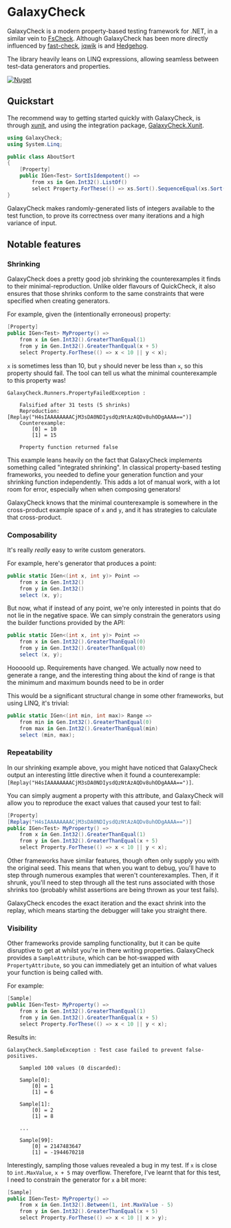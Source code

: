 # GalaxyCheck

GalaxyCheck is a modern property-based testing framework for .NET, in a similar vein to [FsCheck](https://github.com/fscheck/FsCheck). Although GalaxyCheck has been more directly influenced by [fast-check](https://github.com/dubzzz/fast-check), [jqwik](https://github.com/jlink/jqwik) is and [Hedgehog](https://github.com/hedgehogqa/fsharp-hedgehog).

The library heavily leans on LINQ expressions, allowing seamless between test-data generators and properties.

[![Nuget](https://img.shields.io/nuget/v/galaxycheck)](https://www.nuget.org/packages/GalaxyCheck/)

## Quickstart

The recommend way to getting started quickly with GalaxyCheck, is through [xunit](https://github.com/xunit/xunit), and using the integration package, [GalaxyCheck.Xunit](https://www.nuget.org/packages/GalaxyCheck.Xunit/).

```csharp
using GalaxyCheck;
using System.Linq;

public class AboutSort
{
    [Property]
    public IGen<Test> SortIsIdempotent() =>
        from xs in Gen.Int32().ListOf()
        select Property.ForThese(() => xs.Sort().SequenceEqual(xs.Sort().Sort()));
}
```

GalaxyCheck makes randomly-generated lists of integers available to the test function, to prove its correctness over many iterations and a high variance of input.

## Notable features

### Shrinking

GalaxyCheck does a pretty good job shrinking the counterexamples it finds to their minimal-reproduction. Unlike older flavours of QuickCheck, it also ensures that those shrinks conform to the same constraints that were specified when creating generators.

For example, given the (intentionally erroneous) property:

```csharp
[Property]
public IGen<Test> MyProperty() =>
    from x in Gen.Int32().GreaterThanEqual(1)
    from y in Gen.Int32().GreaterThanEqual(x + 5)
    select Property.ForThese(() => x < 10 || y < x);
```

`x` is sometimes less than 10, but `y` should never be less than `x`, so this property should fail. The tool can tell us what the minimal counterexample to this property was!

```
GalaxyCheck.Runners.PropertyFailedException :

    Falsified after 31 tests (5 shrinks)
    Reproduction: [Replay("H4sIAAAAAAAACjM3sDA0NDIysdQzNtAzAQDv8uhODgAAAA==")]
    Counterexample:
        [0] = 10
        [1] = 15

    Property function returned false
```

This example leans heavily on the fact that GalaxyCheck implements something called "integrated shrinking". In classical property-based testing frameworks, you needed to define your generation function and your shrinking function independently. This adds a lot of manual work, with a lot room for error, especially when when composing generators!

GalaxyCheck knows that the minimal counterexample is somewhere in the cross-product example space of `x` and `y`, and it has strategies to calculate that cross-product.

### Composability

It's really _really_ easy to write custom generators.

For example, here's generator that produces a point:

```csharp
public static IGen<(int x, int y)> Point =>
    from x in Gen.Int32()
    from y in Gen.Int32()
    select (x, y);
```

But now, what if instead of any point, we're only interested in points that do not lie in the negative space. We can simply constrain the generators using the builder functions provided by the API:

```csharp
public static IGen<(int x, int y)> Point =>
    from x in Gen.Int32().GreaterThanEqual(0)
    from y in Gen.Int32().GreaterThanEqual(0)
    select (x, y);
```

Hooooold up. Requirements have changed. We actually now need to generate a range, and the interesting thing about the kind of range is that the minimum and maximum bounds need to be in order

This would be a significant structural change in some other frameworks, but using LINQ, it's trivial:

```csharp
public static IGen<(int min, int max)> Range =>
    from min in Gen.Int32().GreaterThanEqual(0)
    from max in Gen.Int32().GreaterThanEqual(min)
    select (min, max);
```

### Repeatability

In our shrinking example above, you might have noticed that GalaxyCheck output an interesting little directive when it found a counterexample: `[Replay("H4sIAAAAAAAACjM3sDA0NDIysdQzNtAzAQDv8uhODgAAAA==")]`.

You can simply augment a property with this attribute, and GalaxyCheck will allow you to reproduce the exact values that caused your test to fail:

```csharp
[Property]
[Replay("H4sIAAAAAAAACjM3sDA0NDIysdQzNtAzAQDv8uhODgAAAA==")]
public IGen<Test> MyProperty() =>
    from x in Gen.Int32().GreaterThanEqual(1)
    from y in Gen.Int32().GreaterThanEqual(x + 5)
    select Property.ForThese(() => x < 10 || y < x);
```

Other frameworks have similar features, though often only supply you with the original seed. This means that when you want to debug, you'll have to step through numerous examples that weren't counterexamples. Then, if it shrunk, you'll need to step through all the test runs associated with those shrinks too (probably whilst assertions are being thrown as your test fails).

GalaxyCheck encodes the exact iteration and the exact shrink into the replay, which means starting the debugger will take you straight there.

### Visibility

Other frameworks provide sampling functionality, but it can be quite disruptive to get at whilst you're in there writing properties. GalaxyCheck provides a `SampleAttribute`, which can be hot-swapped with `PropertyAttribute`, so you can immediately get an intuition of what values your function is being called with.

For example:

```csharp
[Sample]
public IGen<Test> MyProperty() =>
    from x in Gen.Int32().GreaterThanEqual(1)
    from y in Gen.Int32().GreaterThanEqual(x + 5)
    select Property.ForThese(() => x < 10 || y < x);
```

Results in:

```
GalaxyCheck.SampleException : Test case failed to prevent false-positives.

    Sampled 100 values (0 discarded):

    Sample[0]:
        [0] = 1
        [1] = 6

    Sample[1]:
        [0] = 2
        [1] = 8

    ...

    Sample[99]:
        [0] = 2147483647
        [1] = -1944670218
```

Interestingly, sampling those values revealed a bug in my test. If `x` is close to `int.MaxValue`, `x + 5` may overflow. Therefore, I've learnt that for this test, I need to constrain the generator for `x` a bit more:

```csharp
[Sample]
public IGen<Test> MyProperty() =>
    from x in Gen.Int32().Between(1, int.MaxValue - 5)
    from y in Gen.Int32().GreaterThanEqual(x + 5)
    select Property.ForThese(() => x < 10 || x > y);
```
